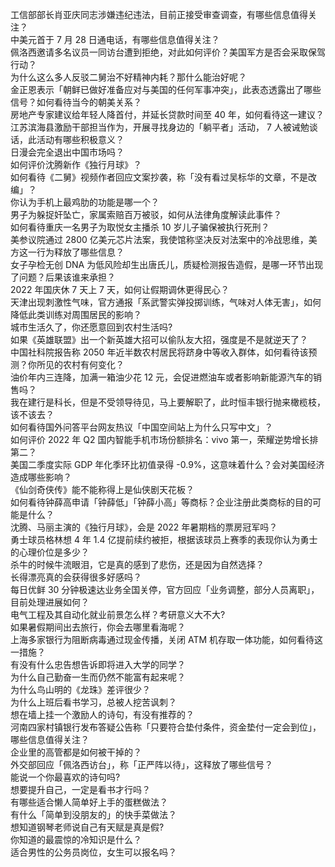 工信部部长肖亚庆同志涉嫌违纪违法，目前正接受审查调查，有哪些信息值得关注？  
中美元首于 7 月 28 日通电话，有哪些信息值得关注？  
佩洛西邀请多名议员一同访台遭到拒绝，对此如何评价？美国军方是否会采取保驾行动？  
为什么这么多人反驳二舅治不好精神内耗？那什么能治好呢？  
金正恩表示「朝鲜已做好准备应对与美国的任何军事冲突」，此表态透露出了哪些信号？如何看待当今的朝美关系？  
房地产专家建议给年轻人降首付，并延长贷款时间至 40 年，如何看待这一建议？  
江苏滨海县激励干部担当作为，开展寻找身边的「躺平者」活动， 7 人被诫勉谈话，此活动有哪些积极意义？  
日漫会完全退出中国市场吗？  
如何评价沈腾新作《独行月球》？  
如何看待《二舅》视频作者回应文案抄袭，称「没有看过吴标华的文章，不是改编」？  
你认为手机上最鸡肋的功能是哪一个？  
男子为躲捉奸坠亡，家属索赔百万被驳，如何从法律角度解读此事件？  
如何看待重庆一名男子为取悦女主播杀 10 岁儿子骗保被执行死刑？  
美参议院通过 2800 亿美元芯片法案，我使馆称坚决反对法案中的冷战思维，美方这一行为释放了哪些信息？  
女子孕检无创 DNA 为低风险却生出唐氏儿，质疑检测报告造假，是哪一环节出现了问题？后果该谁来承担？  
2022 年国庆休 7 天上 7 天，如何让假期调休更得民心？  
天津出现刺激性气味，官方通报「系武警实弹投掷训练，气味对人体无害」，如何降低此类训练对周围居民的影响？  
城市生活久了，你还愿意回到农村生活吗?  
如果《英雄联盟》出一个新英雄大招可以偷队友大招，强度是不是就逆天了？  
中国社科院报告称 2050 年近半数农村居民将跻身中等收入群体，如何看待该预测？你所见的农村有何变化？  
油价年内三连降，加满一箱油少花 12 元，会促进燃油车或者影响新能源汽车的销售吗？  
我在建行是科长，但是不受领导待见，马上要解职了，此时恒丰银行抛来橄榄枝，该不该去？  
如何看待国外问答平台网友热议「中国空间站上为什么只写中文」？  
如何评价 2022 年 Q2 国内智能手机市场份额排名：vivo 第一，荣耀逆势增长排第二？  
美国二季度实际 GDP 年化季环比初值录得 -0.9%，这意味着什么？会对美国经济造成哪些影响？  
《仙剑奇侠传》能不能称得上是仙侠剧天花板？  
如何看待钟薛高申请「钟薛低」「钟薛小高」等商标？企业注册此类商标的目的可能是什么？  
沈腾、马丽主演的《独行月球》，会是 2022 年暑期档的票房冠军吗？  
勇士球员格林想 4 年 1.4 亿提前续约被拒，根据该球员上赛季的表现你认为勇士的心理价位是多少？  
杀牛的时候牛流眼泪，它是真的感到了悲伤，还是因为自然选择？  
长得漂亮真的会获得很多好感吗？  
每日优鲜 30 分钟极速达业务全国关停，官方回应「业务调整，部分人员离职」，目前处理进展如何？  
电气工程及其自动化就业前景怎么样？考研意义大不大?  
如果暑假期间出去旅行，你会去哪里看海呢？  
上海多家银行为阻断病毒通过现金传播，关闭 ATM 机存取一体功能，如何看待这一措施？  
有没有什么忠告想告诉即将进入大学的同学？  
为什么自己勤奋一生而仍然不能富有起来呢？  
为什么鸟山明的《龙珠》差评很少？  
为什么上班后看书学习，总被人挖苦讽刺？  
想在墙上挂一个激励人的诗句，有没有推荐的？  
河南四家村镇银行发布答疑公告称「只要符合垫付条件，资金垫付一定会到位」，哪些信息值得关注？  
企业里的高管都是如何被干掉的？  
外交部回应「佩洛西访台」，称「正严阵以待」，这释放了哪些信号？  
能说一个你最喜欢的诗句吗?  
想要提升自己，一定是看书才行吗？  
有哪些适合懒人简单好上手的蛋糕做法？  
有什么「简单到没朋友的」的快手菜做法？  
想知道钢琴老师说自己有天赋是真是假?  
你知道的最震惊的冷知识是什么？  
适合男性的公务员岗位，女生可以报名吗？  
